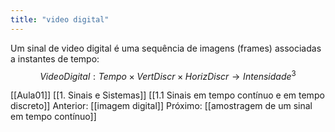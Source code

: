 ```yaml
---
title: "video digital"
---
```



Um sinal de video digital é uma sequência de imagens (frames)
associadas a instantes de tempo:
$$ VideoDigital: Tempo \times VertDiscr \times HorizDiscr \rightarrow Intensidade^3 $$

[[Aula01]]
[[1. Sinais e Sistemas]]
[[1.1 Sinais em tempo contínuo e em tempo discreto]]
Anterior: [[imagem digital]]
Próximo: [[amostragem de um sinal em tempo contínuo]]
